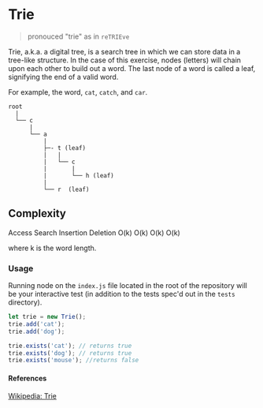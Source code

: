 # Trie

> pronouced "trie" as in `reTRIEve`

Trie, a.k.a. a digital tree, is a search tree in which we can store data in a tree-like structure. In the case of this exercise, nodes (letters) will chain upon each other to build out a word. The last node of a word is called a leaf, signifying the end of a valid word.

For example, the word, `cat`, `catch`, and `car`.

```
root
  |
  └── c
      |
      └── a
          |
          ├─- t (leaf)
          |   |
          |   └── c
          |       |
          |       └── h (leaf)
          |
          └── r  (leaf)
```

## Complexity

Access	Search	Insertion	Deletion
O(k)	  O(k)	  O(k)	    O(k)

where k is the word length.

### Usage

Running node on the `index.js` file located in the root of the repository will be your interactive test (in addition to the tests spec'd out in the `tests` directory).

```javascript
let trie = new Trie();
trie.add('cat');
trie.add('dog');

trie.exists('cat'); // returns true
trie.exists('dog'); // returns true
trie.exists('mouse'); //returns false
```

#### References

[Wikipedia: Trie](https://en.wikipedia.org/wiki/Trie)
